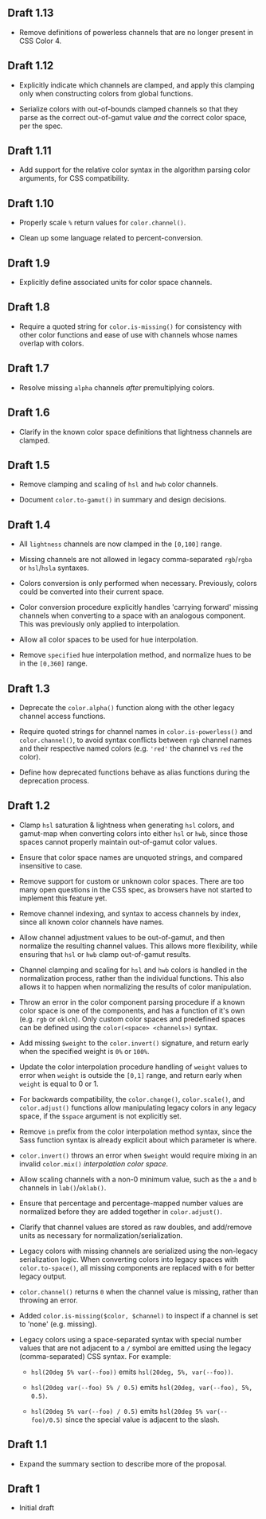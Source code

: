 ## Draft 1.13

* Remove definitions of powerless channels that are no longer present in CSS
  Color 4.

## Draft 1.12

* Explicitly indicate which channels are clamped, and apply this clamping only
  when constructing colors from global functions.

* Serialize colors with out-of-bounds clamped channels so that they parse as the
  correct out-of-gamut value *and* the correct color space, per the spec.

## Draft 1.11

* Add support for the relative color syntax in the algorithm parsing color
  arguments, for CSS compatibility.

## Draft 1.10

* Properly scale `%` return values for `color.channel()`.

* Clean up some language related to percent-conversion.

## Draft 1.9

* Explicitly define associated units for color space channels.

## Draft 1.8

* Require a quoted string for `color.is-missing()` for consistency with other
  color functions and ease of use with channels whose names overlap with colors.

## Draft 1.7

* Resolve missing `alpha` channels *after* premultiplying colors.

## Draft 1.6

* Clarify in the known color space definitions that lightness channels are
  clamped.

## Draft 1.5

* Remove clamping and scaling of `hsl` and `hwb` color channels.

* Document `color.to-gamut()` in summary and design decisions.

## Draft 1.4

* All `lightness` channels are now clamped in the `[0,100]` range.

* Missing channels are not allowed in legacy comma-separated `rgb`/`rgba` or
  `hsl`/`hsla` syntaxes.

* Colors conversion is only performed when necessary. Previously, colors could
  be converted into their current space.

* Color conversion procedure explicitly handles 'carrying forward' missing
  channels when converting to a space with an analogous component. This was
  previously only applied to interpolation.

* Allow all color spaces to be used for hue interpolation.

* Remove `specified` hue interpolation method, and normalize hues to be in the
  `[0,360]` range.

## Draft 1.3

* Deprecate the `color.alpha()` function along with the other legacy channel
  access functions.

* Require quoted strings for channel names in `color.is-powerless()` and
  `color.channel()`, to avoid syntax conflicts between `rgb` channel names and
  their respective named colors (e.g. `'red'` the channel vs `red` the color).

* Define how deprecated functions behave as alias functions during the
  deprecation process.

## Draft 1.2

* Clamp `hsl` saturation & lightness when generating `hsl` colors, and gamut-map
  when converting colors into either `hsl` or `hwb`, since those spaces cannot
  properly maintain out-of-gamut color values.

* Ensure that color space names are unquoted strings, and compared insensitive
  to case.

* Remove support for custom or unknown color spaces. There are too many open
  questions in the CSS spec, as browsers have not started to implement this
  feature yet.

* Remove channel indexing, and syntax to access channels by index, since all
  known color channels have names.

* Allow channel adjustment values to be out-of-gamut, and then normalize the
  resulting channel values. This allows more flexibility, while ensuring that
  `hsl` or `hwb` clamp out-of-gamut results.

* Channel clamping and scaling for `hsl` and `hwb` colors is handled in the
  normalization process, rather than the individual functions. This also allows
  it to happen when normalizing the results of color manipulation.

* Throw an error in the color component parsing procedure if a known color space
  is one of the components, and has a function of it's own (e.g. `rgb` or
  `oklch`). Only custom color spaces and predefined spaces can be defined using
  the `color(<space> <channels>)` syntax.

* Add missing `$weight` to the `color.invert()` signature, and return early
  when the specified weight is `0%` or `100%`.

* Update the color interpolation procedure handling of `weight` values to error
  when `weight` is outside the `[0,1]` range, and return early when `weight` is
  equal to 0 or 1.

* For backwards compatibility, the `color.change()`, `color.scale()`, and
  `color.adjust()` functions allow manipulating legacy colors in any legacy
  space, if the `$space` argument is not explicitly set.

* Remove `in` prefix from the color interpolation method syntax, since the Sass
  function syntax is already explicit about which parameter is where.

* `color.invert()` throws an error when `$weight` would require mixing in an
  invalid `color.mix()` *interpolation color space*.

* Allow scaling channels with a non-0 minimum value, such as the `a` and `b`
  channels in `lab()`/`oklab()`.

* Ensure that percentage and percentage-mapped number values are normalized
  before they are added together in `color.adjust()`.

* Clarify that channel values are stored as raw doubles, and add/remove units
  as necessary for normalization/serialization.

* Legacy colors with missing channels are serialized using the non-legacy
  serialization logic. When converting colors into legacy spaces with
  `color.to-space()`, all missing components are replaced with `0` for better
  legacy output.

* `color.channel()` returns `0` when the channel value is missing, rather than
  throwing an error.

* Added `color.is-missing($color, $channel)` to inspect if a channel is set to
  'none' (e.g. missing).

* Legacy colors using a space-separated syntax with special number values that
  are not adjacent to a `/` symbol are emitted using the legacy
  (comma-separated) CSS syntax. For example:

  * `hsl(20deg 5% var(--foo))` emits `hsl(20deg, 5%, var(--foo))`.

  * `hsl(20deg var(--foo) 5% / 0.5)` emits `hsl(20deg, var(--foo), 5%, 0.5)`.

  * `hsl(20deg 5% var(--foo) / 0.5)` emits `hsl(20deg 5% var(--foo)/0.5)`
    since the special value is adjacent to the slash.

## Draft 1.1

* Expand the summary section to describe more of the proposal.

## Draft 1

* Initial draft
